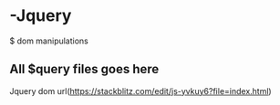 # -Jquery
$ dom manipulations
## All $query files goes here
Jquery dom url(https://stackblitz.com/edit/js-yvkuy6?file=index.html)
